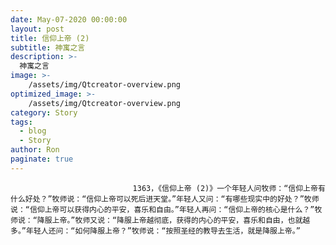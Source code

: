 ```yaml
---
date: May-07-2020 00:00:00
layout: post
title: 信仰上帝 (2)
subtitle: 神寓之言
description: >-
  神寓之言
image: >-
    /assets/img/Qtcreator-overview.png
optimized_image: >-
    /assets/img/Qtcreator-overview.png
category: Story
tags:
  - blog
  - Story
author: Ron
paginate: true
---
```


							　　1363，《信仰上帝 (2)》一个年轻人问牧师：“信仰上帝有什么好处？”牧师说：“信仰上帝可以死后进天堂。”年轻人又问：“有哪些现实中的好处？”牧师说：“信仰上帝可以获得内心的平安，喜乐和自由。”年轻人再问：“信仰上帝的核心是什么？”牧师说：“降服上帝。”牧师又说：“降服上帝越彻底，获得的内心的平安，喜乐和自由，也就越多。”年轻人还问：“如何降服上帝？”牧师说：“按照圣经的教导去生活，就是降服上帝。”
							
							
						